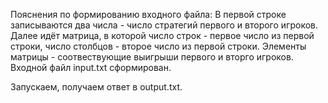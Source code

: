 Пояснения по формированию входного файла:
В первой строке записываются два числа - число стратегий первого и второго игроков.
Далее идёт матрица, в которой число строк - первое число из первой строки, число столбцов - второе число из первой строки.
Элементы матрицы - соотвествующие выигрыши первого и вторго игроков.
Входной файл input.txt сформирован.

Запускаем, получаем ответ в output.txt.
